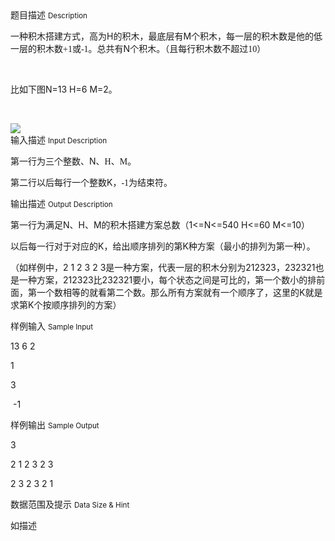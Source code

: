 <div class="panel panel-default">
<div class="area-title">
<span>
题目描述
<small>Description</small>
</span></div>
<div class="panel-body">

<p>一种积木搭建方式，高为H的积木，最底层有M个积木，每一层的积木数是他的低一层的积木数<span style="font-family: 'Times New Roman';">+1</span><span style="">或</span><span style="font-family: 'Times New Roman';">-1</span><span style="">。总共有</span>N个积木。（且每行积木数不超过<span style="font-family: 'Times New Roman';">10</span><span style="">）</span></p>
<p> </p>
<p>比如下图N=13 H=6 M=2。</p>
<p><span style=""><br></span></p>

<img src="/source/codevs/codevs-1255/img/aHR0cDovL3d3dy5qb3lvaS5jbi9wcm9ibGVtL2NvZGV2cy0xMjU1L2h0dHA6Ly9jb2RldnMuY24vbWVkaWEvaW1hZ2UvcHJvYmxlbS8xMjU1LmpwZw==.jpg" style="max-width:700px">

</div>
</div>

<div class="panel panel-default">
<div class="area-title">
<span>
输入描述
<small>Input Description</small>
</span></div>
<div class="panel-body">
<p>第一行为三个整数、N、<span style="font-family: 'Times New Roman';">H</span><span style="">、</span><span style="font-family: 'Times New Roman';">M</span><span style="">。</span></p>
<p>第二行以后每行一个整数K，<span style="font-family: 'Times New Roman';">-1</span><span style="">为结束符。</span></p>

</div>
</div>
<div  class="panel panel-default">
<div class="area-title">
<span>
输出描述
<small>Output Description</small>
</span></div>
<div class="panel-body">

<p class="p0">第一行为满足N、H、M的积木搭建方案总数（1&lt;=N&lt;=540&nbsp;H&lt;=60&nbsp;M&lt;=10）</p>
<p class="p0">以后每一行对于对应的K，给出顺序排列的第K种方案（最小的排列为第一种）。</p>
<p class="p0">（如样例中，2 1 2 3 2 3是一种方案，代表一层的积木分别为212323，232321也是一种方案，212323比232321要小，每个状态之间是可比的，第一个数小的排前面，第一个数相等的就看第二个数。那么所有方案就有一个顺序了，这里的K就是求第K个按顺序排列的方案）</p>

</div>
</div>


<div class="panel panel-default">
<div class="area-title">
<span>
样例输入
<small>Sample Input</small>
</span></div>
<div class="panel-body">
<p>13 6 2</p>
<p>1</p>
<p>3</p>
<p> -1</p>

</div>
</div>

<div class="panel panel-default">
<div class="area-title">
<span>
样例输出
<small>Sample Output</small>
</span></div>
<div class="panel-body">
<p>3</p>
<p>2 1 2 3 2 3</p>
<p>2 3 2 3 2 1</p>

</div>
</div>

<div class="panel panel-default">
<div class="area-title">
<span>
数据范围及提示
<small>Data Size & Hint</small>
</span></div>
<div class="panel-body">
<p>如描述</p>
</div>
</div>